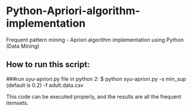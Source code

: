 # Python-Apriori-algorithm-implementation
Frequent pattern mining - Apriori algorithm implementation using Python (Data Mining)

## How to run this script:
###run syu-apriori.py file in python 2:
$ python syu-apriori.py -s min_sup (default is 0.2) -f  adult.data.csv

This code can be executed properly, and the results are all the frequent itemsets. 
